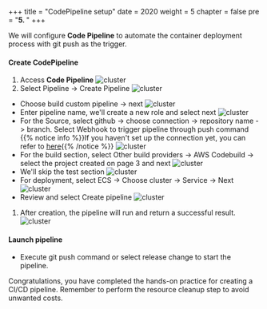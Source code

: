 +++
title = "CodePipeline setup"
date = 2020
weight = 5
chapter = false
pre = "<b>5. </b>"
+++


We will configure **Code Pipeline** to automate the container deployment process with git push as the trigger.

#### Create CodePipeline

1. Access **Code Pipeline**
  ![cluster](/images/Codepl/1.png)
2. Select Pipeline -> Create Pipeline
  ![cluster](/images/Codepl/2.png)
  - Choose build custom pipeline -> next
  ![cluster](/images/Codepl/3.png)
  - Enter pipeline name, we'll create a new role and select next
  ![cluster](/images/Codepl/4.png)
  - For the Source, select github -> choose connection -> repository name -> branch. Select Webhook to trigger pipeline through push command
  {{% notice info %}}If you haven't set up the connection yet, you can refer to [here](https://docs.aws.amazon.com/dtconsole/latest/userguide/connections-create-github.html#connections-create-github-console){{% /notice %}}
  ![cluster](/images/Codepl/5.png)
  - For the build section, select Other build providers -> AWS Codebuild -> select the project created on page 3 and next
  ![cluster](/images/Codepl/6.png)
  - We'll skip the test section
  ![cluster](/images/Codepl/7.png)
  - For deployment, select ECS -> Choose cluster -> Service -> Next
  ![cluster](/images/Codepl/8.png)
  - Review and select Create pipeline
  ![cluster](/images/Codepl/9.png)
1. After creation, the pipeline will run and return a successful result.
  ![cluster](/images/Codepl/10.png)

#### Launch pipeline
- Execute git push command or select release change to start the pipeline.

Congratulations, you have completed the hands-on practice for creating a CI/CD pipeline. Remember to perform the resource cleanup step to avoid unwanted costs.

